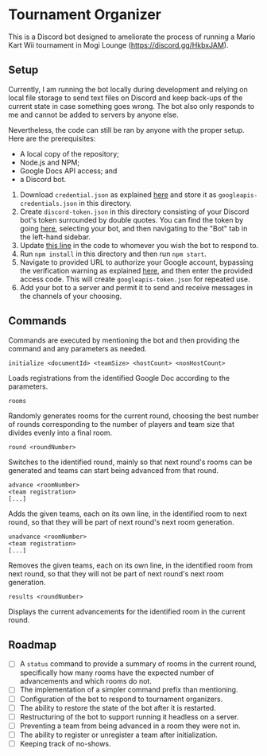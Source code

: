 # Tournament Organizer

This is a Discord bot designed to ameliorate the process of running a Mario Kart
Wii tournament in Mogi Lounge (https://discord.gg/HkbxJAM).

## Setup

Currently, I am running the bot locally during development and relying on local
file storage to send text files on Discord and keep back-ups of the current
state in case something goes wrong. The bot also only responds to me and cannot
be added to servers by anyone else.

Nevertheless, the code can still be ran by anyone with the proper setup. Here
are the prerequisites:
- A local copy of the repository;
- Node.js and NPM;
- Google Docs API access; and
- a Discord bot.

1. Download `credential.json` as explained [here](
https://developers.google.com/docs/api/quickstart/nodejs) and store it as
`googleapis-credentials.json` in this directory.
2. Create `discord-token.json` in this directory consisting of your Discord
bot's token surrounded by double quotes. You can find the token by going [here](
https://discord.com/developers/applications), selecting your bot, and then
navigating to the "Bot" tab in the left-hand sidebar.
3. Update [this line](
https://github.com/Sartaglo/tournamentorganizer/blob/541b5ae1b7a97f774146ed3340f0c794c04c020d/act-on-message.js#L551)
in the code to whomever you wish the bot to respond to.
3. Run `npm install` in this directory and then run `npm start`.
4. Navigate to provided URL to authorize your Google account, bypassing
the verification warning as explained [here](
https://developers.google.com/docs/api/quickstart/nodejs#this_app_isnt_verified),
and then enter the provided access code. This will create
`googleapis-token.json` for repeated use.
5. Add your bot to a server and permit it to send and receive messages in the
channels of your choosing.

## Commands

Commands are executed by mentioning the bot and then providing the command and
any parameters as needed.

`initialize <documentId> <teamSize> <hostCount> <nonHostCount>`

Loads registrations from the identified Google Doc according to the parameters.

`rooms`

Randomly generates rooms for the current round, choosing the best number of
rounds corresponding to the number of players and team size that divides evenly
into a final room.

`round <roundNumber>`

Switches to the identified round, mainly so that next round's rooms can be
generated and teams can start being advanced from that round.

```
advance <roomNumber>
<team registration>
[...]
```

Adds the given teams, each on its own line, in the identified room to next
round, so that they will be part of next round's next room generation.

```
unadvance <roomNumber>
<team registration>
[...]
```

Removes the given teams, each on its own line, in the identified room from next
round, so that they will not be part of next round's next room generation.

`results <roundNumber>`

Displays the current advancements for the identified room in the current round.

## Roadmap

- [ ] A `status` command to provide a summary of rooms in the current round,
specifically how many rooms have the expected number of advancements and which
rooms do not.
- [ ] The implementation of a simpler command prefix than mentioning.
- [ ] Configuration of the bot to respond to tournament organizers.
- [ ] The ability to restore the state of the bot after it is restarted.
- [ ] Restructuring of the bot to support running it headless on a server.
- [ ] Preventing a team from being advanced in a room they were not in.
- [ ] The ability to register or unregister a team after initialization.
- [ ] Keeping track of no-shows.
